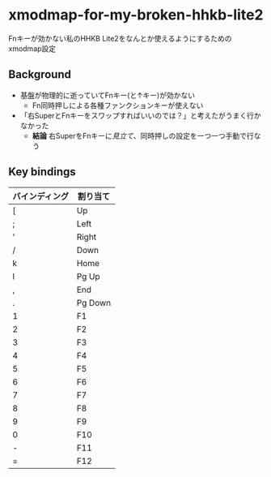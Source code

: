 # xmodmap-for-my-broken-hhkb-lite2

Fnキーが効かない私のHHKB Lite2をなんとか使えるようにするためのxmodmap設定

## Background

- 基盤が物理的に逝っていてFnキー(と↑キー)が効かない
	- Fn同時押しによる各種ファンクションキーが使えない
- 「右SuperとFnキーをスワップすればいいのでは？」と考えたがうまく行かなかった
	- **結論** 右SuperをFnキーに*見立て*、同時押しの設定を一つ一つ手動で行なう


## Key bindings

| バインディング | 割り当て |
| - | - |
| [ | Up |
| ; | Left |
| ' | Right |
| / | Down |
| k | Home |
| l | Pg Up |
| , | End |
| . | Pg Down |
| 1 | F1 |
| 2 | F2 |
| 3 | F3 |
| 4 | F4 |
| 5 | F5 |
| 6 | F6 |
| 7 | F7 |
| 8 | F8 |
| 9 | F9 |
| 0 | F10 |
| - | F11 |
| = | F12 |
